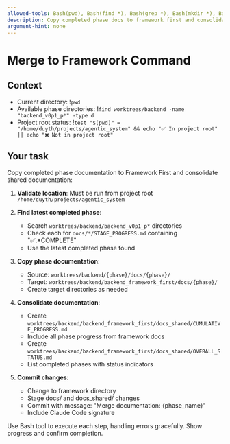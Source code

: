 ```yaml
---
allowed-tools: Bash(pwd), Bash(find *), Bash(grep *), Bash(mkdir *), Bash(cp *), Bash(git *), Read
description: Copy completed phase docs to framework first and consolidate shared documentation
argument-hint: none
---
```


# Merge to Framework Command

## Context
- Current directory: !`pwd`
- Available phase directories: !`find worktrees/backend -name "backend_v0p1_p*" -type d`
- Project root status: !`test "$(pwd)" = "/home/duyth/projects/agentic_system" && echo "✅ In project root" || echo "❌ Not in project root"`

## Your task
Copy completed phase documentation to Framework First and consolidate shared documentation:

1. **Validate location**: Must be run from project root `/home/duyth/projects/agentic_system`

2. **Find latest completed phase**:
   - Search `worktrees/backend/backend_v0p1_p*` directories
   - Check each for `docs/*/STAGE_PROGRESS.md` containing "✅.*COMPLETE"
   - Use the latest completed phase found

3. **Copy phase documentation**:
   - Source: `worktrees/backend/{phase}/docs/{phase}/`
   - Target: `worktrees/backend/backend_framework_first/docs/{phase}/`
   - Create target directories as needed

4. **Consolidate documentation**:
   - Create `worktrees/backend/backend_framework_first/docs_shared/CUMULATIVE_PROGRESS.md`
   - Include all phase progress from framework docs
   - Create `worktrees/backend/backend_framework_first/docs_shared/OVERALL_STATUS.md`
   - List completed phases with status indicators

5. **Commit changes**:
   - Change to framework directory
   - Stage docs/ and docs_shared/ changes
   - Commit with message: "Merge documentation: {phase_name}"
   - Include Claude Code signature

Use Bash tool to execute each step, handling errors gracefully. Show progress and confirm completion.